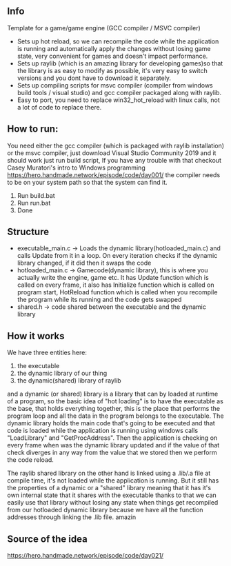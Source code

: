 ## Info

Template for a game/game engine (GCC compiler / MSVC compiler)

* Sets up hot reload, so we can recompile the code while the application is running and automatically apply the changes without losing game state, very convenient for games and doesn't impact performance. 
* Sets up raylib (which is an amazing library for developing games)so that the library is as easy to modify as possible, it's very easy to switch versions and you dont have to download it separately.
* Sets up compiling scripts for msvc compiler (compiler from windows build tools / visual studio) and gcc compiler packaged along with raylib.
* Easy to port, you need to replace win32_hot_reload with linux calls, not a lot of code to replace there.

## How to run:

You need either the gcc compiler (which is packaged with raylib installation) or the msvc compiler, just download Visual Studio Community 2019 and it should work just run build script, If you have any trouble with that checkout Casey Muratori's intro to Windows programming https://hero.handmade.network/episode/code/day001/ the compiler needs to be on your system path so that the system can find it.

1. Run build.bat
2. Run run.bat 
3. Done

## Structure

* executable_main.c -> Loads the dynamic library(hotloaded_main.c) and calls Update from it in a loop. On every iteration checks if the dynamic library changed, if it did then it swaps the code 
* hotloaded_main.c -> Gamecode(dynamic library), this is where you actually write the engine, game etc. It has Update function which is called on every frame, it also has Initialize function which is called on program start, HotReload function which is called when you recompile the program while its running and the code gets swapped
* shared.h -> code shared between the executable and the dynamic library 

## How it works

We have three entities here: 
1. the executable
2. the dynamic library of our thing
3. the dynamic(shared) library of raylib

and a dynamic (or shared) library is a library that can by loaded at runtime of a program, so the basic idea of "hot loading" is to have the executable as the base, that holds everything together, this is the place that performs the program loop and all the data in the program belongs to the executable. The dynamic library holds the main code that's going to be executed and that code is loaded while the application is running using windows calls "LoadLibrary" and "GetProcAddress". Then the application is checking on every frame when was the dynamic library updated and if the value of that check diverges in any way from the value that we stored then we perform the code reload.

The raylib shared library on the other hand is linked using a .lib/.a file at compile time, it's not loaded while the application is running. But it still has the properties of a dynamic or a "shared" library meaning that it has it's own internal state that it shares with the executable thanks to that we can easily use that library without losing any state when things get recompiled from our hotloaded dynamic library because we have all the function addresses through linking the .lib file. amazin

## Source of the idea

https://hero.handmade.network/episode/code/day021/